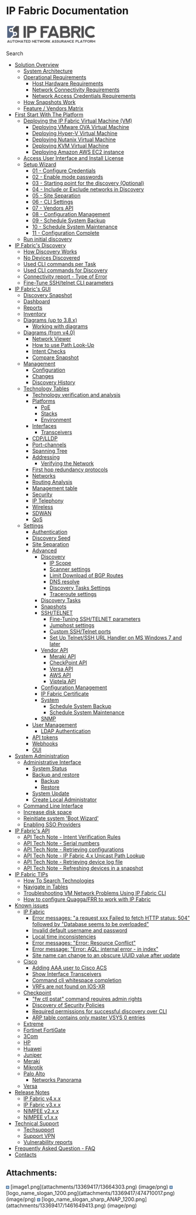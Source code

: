 # IP Fabric Documentation

<div class="contentLayout2">

<div class="columnLayout fixed-width" layout="fixed-width">

<div class="cell normal" data-type="normal">

<div class="innerCell">

<img src="attachments/13369417/1461649413.png?width=250" loading="lazy" data-image-src="attachments/13369417/1461649413.png" data-unresolved-comment-count="0" data-linked-resource-id="1461649413" data-linked-resource-version="1" data-linked-resource-type="attachment" data-linked-resource-default-alias="logo_name_slogan_sharp_ANAP_1200.png" data-base-url="https://ipfabric.atlassian.net/wiki" data-linked-resource-content-type="image/png" data-linked-resource-container-id="13369417" data-linked-resource-container-version="14" data-media-id="ba8f6615-247d-4ec3-a8a8-bcc61ee1cd42" data-media-type="file" width="250" />

<div class="search-macro search-macro-medium">

<div class="aui-dd-parent">

</div>

<div class="search-macro-query">

</div>

Search

</div>

  

</div>

</div>

</div>

<div class="columnLayout two-equal" layout="two-equal">

<div class="cell normal" data-type="normal">

<div class="innerCell">

  

</div>

</div>

<div class="cell normal" data-type="normal">

<div class="innerCell">

  

</div>

</div>

</div>

<div class="columnLayout fixed-width" layout="fixed-width">

<div class="cell normal" data-type="normal">

<div class="innerCell">

-   [Solution Overview](Solution_Overview)
    -   [System Architecture](System_Architecture)
    -   [Operational Requirements](Operational_Requirements)
        -   [Host Hardware Requirements](Host_Hardware_Requirements)
        -   [Network Connectivity
            Requirements](Network_Connectivity_Requirements)
        -   [Network Access Credentials
            Requirements](Network_Access_Credentials_Requirements)
    -   [How Snapshots Work](How_Snapshots_Work)
    -   [Feature / Vendors Matrix](Feature_Vendors_Matrix)
-   [First Start With The Platform](First_Start_With_The_Platform)
    -   [Deploying the IP Fabric Virtual Machine
        (VM)](Deploying_the_IP_Fabric_Virtual_Machine_VM_)
        -   [Deploying VMware OVA Virtual
            Machine](Deploying_VMware_OVA_Virtual_Machine)
        -   [Deploying Hyper-V Virtual
            Machine](Deploying_Hyper-V_Virtual_Machine)
        -   [Deploying Nutanix Virtual
            Machine](Deploying_Nutanix_Virtual_Machine)
        -   [Deploying KVM Virtual
            Machine](Deploying_KVM_Virtual_Machine)
        -   [Deploying Amazon AWS EC2
            instance](Deploying_Amazon_AWS_EC2_instance)
    -   [Access User Interface and Install
        License](Access_User_Interface_and_Install_License)
    -   [Setup Wizard](Setup_Wizard)
        -   [01 - Configure Credentials](01_-_Configure_Credentials)
        -   [02 - Enable mode passwords](02_-_Enable_mode_passwords)
        -   [03 - Starting point for the discovery
            (Optional)](03_-_Starting_point_for_the_discovery_Optional_)
        -   [04 - Include or Exclude networks in
            Discovery](04_-_Include_or_Exclude_networks_in_Discovery)
        -   [05 - Site Separation](05_-_Site_Separation)
        -   [06 - CLI Settings](06_-_CLI_Settings)
        -   [07 - Vendors API](07_-_Vendors_API)
        -   [08 - Configuration
            Management](08_-_Configuration_Management)
        -   [09 - Schedule System Backup](09_-_Schedule_System_Backup)
        -   [10 - Schedule System
            Maintenance](10_-_Schedule_System_Maintenance)
        -   [11 - Configuration Complete](11_-_Configuration_Complete)
    -   [Run initial discovery](Run_initial_discovery)
-   [IP Fabric's Discovery](IP_Fabric_s_Discovery)
    -   [How Discovery Works](How_Discovery_Works)
    -   [No Devices Discovered](No_Devices_Discovered)
    -   [Used CLI commands per Task](Used_CLI_commands_per_Task)
    -   [Used CLI commands for
        Discovery](Used_CLI_commands_for_Discovery)
    -   [Connectivity report - Type of
        Error](Connectivity_report_-_Type_of_Error)
    -   [Fine-Tune SSH/telnet CLI
        parameters](Fine-Tune_SSH_telnet_CLI_parameters)
-   [IP Fabric's GUI](IP_Fabric_s_GUI)
    -   [Discovery Snapshot](Discovery_Snapshot)
    -   [Dashboard](Dashboard)
    -   [Reports](Reports)
    -   [Inventory](Inventory)
    -   [Diagrams (up to 3.8.x)](Diagrams_up_to_3.8.x_)
        -   [Working with diagrams](Working_with_diagrams)
    -   [Diagrams (from v4.0)](Diagrams_from_v4.0_)
        -   [Network Viewer](Network_Viewer)
        -   [How to use Path Look-Up](How_to_use_Path_Look-Up)
        -   [Intent Checks](Intent_Checks)
        -   [Compare Snapshot](Compare_Snapshot)
    -   [Management](Management)
        -   [Configuration](Configuration)
        -   [Changes](Changes)
        -   [Discovery History](Discovery_History)
    -   [Technology Tables](Technology_Tables)
        -   [Technology verification and
            analysis](Technology_verification_and_analysis)
        -   [Platforms](Platforms)
            -   [PoE](PoE)
            -   [Stacks](Stacks)
            -   [Environment](Environment)
        -   [Interfaces](Interfaces)
            -   [Transceivers](Transceivers)
        -   [CDP/LLDP](CDP_LLDP)
        -   [Port-channels](Port-channels)
        -   [Spanning Tree](Spanning_Tree)
        -   [Addressing](Addressing)
            -   [Verifying the Network](Verifying_the_Network)
        -   [First hop redundancy
            protocols](First_hop_redundancy_protocols)
        -   [Networks](Networks)
        -   [Routing Analysis](Routing_Analysis)
        -   [Management table](Management_table)
        -   [Security](Security)
        -   [IP Telephony](IP_Telephony)
        -   [Wireless](Wireless)
        -   [SDWAN](SDWAN)
        -   [QoS](QoS)
    -   [Settings](Settings)
        -   [Authentication](Authentication)
        -   [Discovery Seed](Discovery_Seed)
        -   [Site Separation](Site_Separation)
        -   [Advanced](Advanced)
            -   [Discovery](Discovery)
                -   [IP Scope](IP_Scope)
                -   [Scanner settings](Scanner_settings)
                -   [Limit Download of BGP
                    Routes](Limit_Download_of_BGP_Routes)
                -   [DNS resolve](DNS_resolve)
                -   [Discovery Tasks Settings](Discovery_Tasks_Settings)
                -   [Traceroute settings](Traceroute_settings)
            -   [Discovery Tasks](Discovery_Tasks)
            -   [Snapshots](Snapshots)
            -   [SSH/TELNET](SSH_TELNET)
                -   [Fine-Tuning SSH/TELNET
                    parameters](Fine-Tuning_SSH_TELNET_parameters)
                -   [Jumphost settings](Jumphost_settings)
                -   [Custom SSH/Telnet ports](Custom_SSH_Telnet_ports)
                -   [Set Up Telnet/SSH URL Handler on MS Windows 7 and
                    later](Set_Up_Telnet_SSH_URL_Handler_on_MS_Windows_7_and_later)
            -   [Vendor API](Vendor_API)
                -   [Meraki API](Meraki_API)
                -   [CheckPoint API](CheckPoint_API)
                -   [Versa API](Versa_API)
                -   [AWS API](AWS_API)
                -   [Viptela API](Viptela_API)
            -   [Configuration Management](Configuration_Management)
            -   [IP Fabric Certificate](IP_Fabric_Certificate)
            -   [System](System)
                -   [Schedule System Backup](Schedule_System_Backup)
                -   [Schedule System
                    Maintenance](Schedule_System_Maintenance)
            -   [SNMP](SNMP)
        -   [User Management](User_Management)
            -   [LDAP Authentication](LDAP_Authentication)
        -   [API tokens](API_tokens)
        -   [Webhooks](Webhooks)
        -   [OUI](OUI)
-   [System Administration](System_Administration)
    -   [Administrative Interface](Administrative_Interface)
        -   [System Status](System_Status)
        -   [Backup and restore](Backup_and_restore)
            -   [Backup](Backup)
            -   [Restore](Restore)
        -   [System Update](System_Update)
        -   [Create Local Administrator](Create_Local_Administrator)
    -   [Command Line Interface](Command_Line_Interface)
    -   [Increase disk space](Increase_disk_space)
    -   [Reinitiate system 'Boot
        Wizard'](Reinitiate_system_Boot_Wizard_)
    -   [Enabling SSO Providers](Enabling_SSO_Providers)
-   [IP Fabric's API](IP_Fabric_s_API)
    -   [API Tech Note - Intent Verification
        Rules](API_Tech_Note_-_Intent_Verification_Rules)
    -   [API Tech Note - Serial numbers](API_Tech_Note_-_Serial_numbers)
    -   [API Tech Note - Retrieving
        configurations](API_Tech_Note_-_Retrieving_configurations)
    -   [API Tech Note - IP Fabric 4.x Unicast Path
        Lookup](API_Tech_Note_-_IP_Fabric_4.x_Unicast_Path_Lookup)
    -   [API Tech Note - Retrieving device log
        file](API_Tech_Note_-_Retrieving_device_log_file)
    -   [API Tech Note - Refreshing devices in a
        snapshot](API_Tech_Note_-_Refreshing_devices_in_a_snapshot)
-   [IP Fabric TIPs](IP_Fabric_TIPs)
    -   [How To Search Technologies](How_To_Search_Technologies)
    -   [Navigate in Tables](Navigate_in_Tables)
    -   [Troubleshooting VM Network Problems Using IP Fabric
        CLI](Troubleshooting_VM_Network_Problems_Using_IP_Fabric_CLI)
    -   [How to configure Quagga/FRR to work with IP
        Fabric](How_to_configure_Quagga_FRR_to_work_with_IP_Fabric)
-   [Known issues](Known_issues)
    -   [IP Fabric](IP_Fabric)
        -   [Error messages: "a request xxx Failed to fetch HTTP status:
            504" followed by "Database seems to be
            overloaded"](Error_messages_a_request_xxx_Failed_to_fetch_HTTP_status_504_followed_by_Database_seems_to_be_overloaded_)
        -   [Invalid default username and
            password](Invalid_default_username_and_password)
        -   [Local time inconsistencies](Local_time_inconsistencies)
        -   [Error messages: "Error: Resource
            Conflict"](Error_messages_Error_Resource_Conflict_)
        -   [Error message: "Error: AQL: internal error - in
            index"](Error_message_Error_AQL_internal_error_-_in_index_)
        -   [Site name can change to an obscure UUID value after
            update](Site_name_can_change_to_an_obscure_UUID_value_after_update)
    -   [Cisco](Cisco)
        -   [Adding AAA user to Cisco ACS](Adding_AAA_user_to_Cisco_ACS)
        -   [Show Interface Transceivers](Show_Interface_Transceivers)
        -   [Command cli whitespace
            completion](Command_cli_whitespace_completion)
        -   [VRFs are not found on IOS-XR](VRFs_are_not_found_on_IOS-XR)
    -   [Checkpoint](Checkpoint)
        -   ["fw ctl pstat" command requires admin
            rights](_fw_ctl_pstat_command_requires_admin_rights)
        -   [Discovery of Security
            Policies](Discovery_of_Security_Policies)
        -   [Required permissions for successful discovery over
            CLI](Required_permissions_for_successful_discovery_over_CLI)
        -   [ARP table contains only master VSYS 0
            entries](ARP_table_contains_only_master_VSYS_0_entries)
    -   [Extreme](Extreme)
    -   [Fortinet FortiGate](Fortinet_FortiGate)
    -   [3Com](3Com)
    -   [HP](HP)
    -   [Huawei](Huawei)
    -   [Juniper](Juniper)
    -   [Meraki](Meraki)
    -   [Mikrotik](Mikrotik)
    -   [Palo Alto](Palo_Alto)
        -   [Networks Panorama](Networks_Panorama)
    -   [Versa](Versa)
-   [Release Notes](Release_Notes)
    -   [IP Fabric v4.x.x](IP_Fabric_v4.x.x)
    -   [IP Fabric v3.x.x](IP_Fabric_v3.x.x)
    -   [NIMPEE v2.x.x](NIMPEE_v2.x.x)
    -   [NIMPEE v1.x.x](NIMPEE_v1.x.x)
-   [Technical Support](Technical_Support)
    -   [Techsupport](Techsupport)
    -   [Support VPN](Support_VPN)
    -   [Vulnerability reports](Vulnerability_reports)
-   [Frequently Asked Question - FAQ](Frequently_Asked_Question_-_FAQ)
-   [Contacts](Contacts)

</div>

</div>

</div>

</div>

<div class="pageSectionHeader">

## Attachments:

</div>

<div class="greybox" align="left">

<img src="images/icons/bullet_blue.gif" width="8" height="8" />
[image1.png](attachments/13369417/13664303.png) (image/png)  
<img src="images/icons/bullet_blue.gif" width="8" height="8" />
[logo_name_slogan_1200.png](attachments/13369417/474710017.png)
(image/png)  
<img src="images/icons/bullet_blue.gif" width="8" height="8" />
[logo_name_slogan_sharp_ANAP_1200.png](attachments/13369417/1461649413.png)
(image/png)  

</div>

